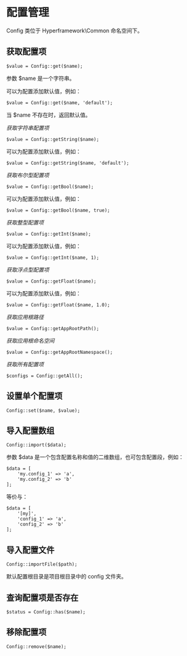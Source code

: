 # 配置管理
Config 类位于 Hyperframework\Common 命名空间下。
## 获取配置项
```.php
$value = Config::get($name);
```
参数 $name 是一个字符串。

可以为配置添加默认值，例如：

```.php
$value = Config::get($name, 'default');
```

当 $name 不存在时，返回默认值。

*获取字符串配置项*
```.php
$value = Config::getString($name);
```
可以为配置添加默认值，例如：
```.php
$value = Config::getString($name, 'default');
```

*获取布尔型配置项*
```.php
$value = Config::getBool($name);
```
可以为配置添加默认值，例如：
```.php
$value = Config::getBool($name, true);
```
*获取整型配置项*
```.php
$value = Config::getInt($name);
```
可以为配置添加默认值，例如：
```.php
$value = Config::getInt($name, 1);
```
*获取浮点型配置项*
```.php
$value = Config::getFloat($name);
```
可以为配置添加默认值，例如：
```.php
$value = Config::getFloat($name, 1.0);
```

*获取应用根路径*
```.php
$value = Config::getAppRootPath();
```

*获取应用根命名空间*
```.php
$value = Config::getAppRootNamespace();
```

*获取所有配置项*
```.php
$configs = Config::getAll();
```

## 设置单个配置项
```.php
Config::set($name, $value);
```

## 导入配置数组
```.php
Config::import($data);
```
参数 $data 是一个包含配置名称和值的二维数组，也可包含配置段，例如：
```.php
$data = [
    'my.config_1' => 'a',
    'my.config_2' => 'b'
];
```
等价与：
```.php
$data = [
    '[my]',
    'config_1' => 'a',
    'config_2' => 'b'
];
```

## 导入配置文件
```.php
Config::importFile($path);
```
默认配置根目录是项目根目录中的 config 文件夹。

## 查询配置项是否存在
```.php
$status = Config::has($name);
```

## 移除配置项
```.php
Config::remove($name);
```

